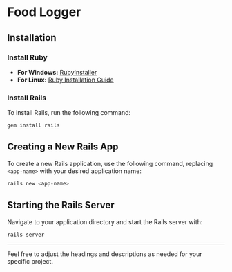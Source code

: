 # Food Logger

## Installation

### Install Ruby

- **For Windows:** [RubyInstaller](https://rubyinstaller.org)
- **For Linux:** [Ruby Installation Guide](https://www.ruby-lang.org/en/documentation/installation/)

### Install Rails

To install Rails, run the following command:

```sh
gem install rails
```

## Creating a New Rails App

To create a new Rails application, use the following command, replacing `<app-name>` with your desired application name:

```sh
rails new <app-name>
```

## Starting the Rails Server

Navigate to your application directory and start the Rails server with:

```sh
rails server
```

---

Feel free to adjust the headings and descriptions as needed for your specific project.
